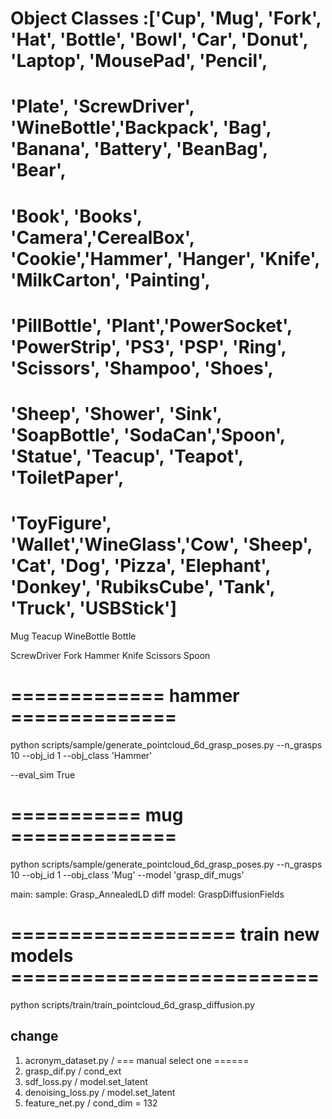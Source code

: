 
# Object Classes :['Cup', 'Mug', 'Fork', 'Hat', 'Bottle', 'Bowl', 'Car', 'Donut', 'Laptop', 'MousePad', 'Pencil',
# 'Plate', 'ScrewDriver', 'WineBottle','Backpack', 'Bag', 'Banana', 'Battery', 'BeanBag', 'Bear',
# 'Book', 'Books', 'Camera','CerealBox', 'Cookie','Hammer', 'Hanger', 'Knife', 'MilkCarton', 'Painting',
# 'PillBottle', 'Plant','PowerSocket', 'PowerStrip', 'PS3', 'PSP', 'Ring', 'Scissors', 'Shampoo', 'Shoes',
# 'Sheep', 'Shower', 'Sink', 'SoapBottle', 'SodaCan','Spoon', 'Statue', 'Teacup', 'Teapot', 'ToiletPaper',
# 'ToyFigure', 'Wallet','WineGlass','Cow', 'Sheep', 'Cat', 'Dog', 'Pizza', 'Elephant', 'Donkey', 'RubiksCube', 'Tank', 'Truck', 'USBStick']



Mug
Teacup
WineBottle
Bottle



ScrewDriver
Fork
Hammer
Knife
Scissors
Spoon



# ============= hammer ==============
python scripts/sample/generate_pointcloud_6d_grasp_poses.py --n_grasps 10 --obj_id 1 --obj_class 'Hammer' 


--eval_sim True

# =========== mug ==============
python scripts/sample/generate_pointcloud_6d_grasp_poses.py --n_grasps 10 --obj_id 1 --obj_class 'Mug' --model 'grasp_dif_mugs'





main: 
sample: Grasp_AnnealedLD
diff model: GraspDiffusionFields



# =================== train new models ==========================
python scripts/train/train_pointcloud_6d_grasp_diffusion.py 

## change
1. acronym_dataset.py / === manual select one ======
2. grasp_dif.py / cond_ext
3. sdf_loss.py / model.set_latent
4. denoising_loss.py / model.set_latent
5. feature_net.py / cond_dim = 132

